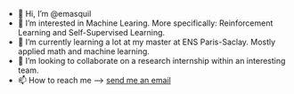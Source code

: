 - 👋 Hi, I’m @emasquil
- 👀 I’m interested in Machine Learing. More specifically: Reinforcement Learning and Self-Supervised Learning.
- 🌱 I’m currently learning a lot at my master at ENS Paris-Saclay. Mostly applied math and machine learning.
- 💞️ I’m looking to collaborate on a research internship within an interesting team.
- 📫 How to reach me --> [send me an email](mailto:eliasmasquil@gmail.com)
